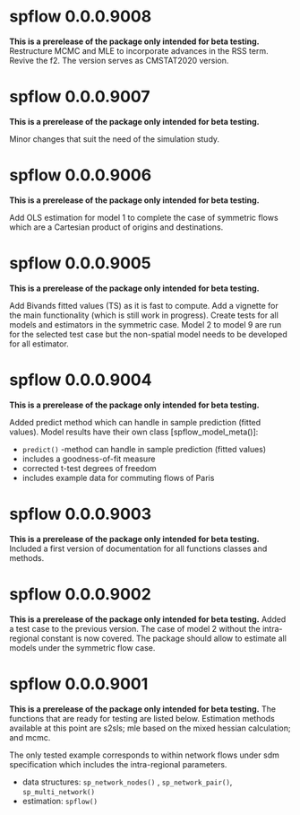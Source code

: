# spflow 0.0.0.9008

**This is a prerelease of the package only intended for beta testing.**
Restructure MCMC and MLE to incorporate advances in the RSS term.
Revive the f2.
The version serves as CMSTAT2020 version.


# spflow 0.0.0.9007

**This is a prerelease of the package only intended for beta testing.**

Minor changes that suit the need of the simulation study.

# spflow 0.0.0.9006

**This is a prerelease of the package only intended for beta testing.**

Add OLS estimation for model 1 to complete the case of symmetric flows which are a Cartesian product of origins and destinations.

# spflow 0.0.0.9005

**This is a prerelease of the package only intended for beta testing.**

Add Bivands fitted values (TS) as it is fast to compute.
Add a vignette for the main functionality (which is still work in progress).
Create tests for all models and estimators in the symmetric case.
Model 2 to model 9 are run for the selected test case but the non-spatial model needs to be developed for all estimator.


# spflow 0.0.0.9004

**This is a prerelease of the package only intended for beta testing.**

Added predict method which can handle in sample prediction (fitted values).
Model results have their own class [spflow_model_meta()]:
+ `predict()` -method can handle in sample prediction (fitted values)
+ includes a goodness-of-fit measure
+ corrected t-test degrees of freedom 
+ includes example data for commuting flows of Paris

# spflow 0.0.0.9003

**This is a prerelease of the package only intended for beta testing.**
Included a first version of documentation for all functions classes and methods.

# spflow 0.0.0.9002

**This is a prerelease of the package only intended for beta testing.**
Added a test case to the previous version.
The case of model 2 without the intra-regional constant is now covered.
The package should allow to estimate all models under the symmetric flow case.

# spflow 0.0.0.9001

**This is a prerelease of the package only intended for beta testing.**
The functions that are ready for testing are listed below.
Estimation methods available at this point are s2sls; mle based on the mixed hessian calculation; and mcmc.

The only tested example corresponds to within network flows under sdm specification which includes the intra-regional parameters. 

+ data structures: `sp_network_nodes()` , `sp_network_pair()`, `sp_multi_network()`
+ estimation: `spflow()`
